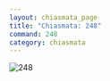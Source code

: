 ```yaml
---
layout: chiasmata_page
title: "Chiasmata: 248"
command: 248
category: chiasmata
---
```


![248](/chiasmata/images/narrative/)

